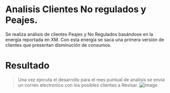 # Analisis Clientes No regulados y Peajes.
Se realiza análisis de clientes Peajes y No Regulados basándose en la energía reportada en XM. Con esta energía se saca una primera versión
de clientes que presentan disminución de consumos.

# Resultado
> Una vez ejecuta el desarrollo para el mes puntual de analisis se envia un correo electronico con los posibles clientes a Revisar.
> ![image](https://user-images.githubusercontent.com/20642907/201554610-dafc789f-73b3-432d-928a-b5e1e988721c.png)

